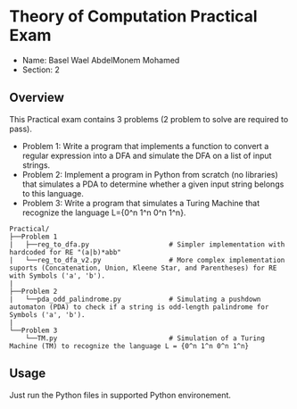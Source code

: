 # Theory of Computation Practical Exam

- Name: Basel Wael AbdelMonem Mohamed
- Section: 2

## Overview
This Practical exam contains 3 problems (2 problem to solve are required to pass).
- Problem 1: Write a program that implements a function to convert a regular expression into a DFA and simulate the DFA on a list of input strings.
- Problem 2: Implement a program in Python from scratch (no libraries) that simulates a PDA to determine whether a given input string belongs to this language.
- Problem 3: Write a program that simulates a Turing Machine that recognize the language L={0^n 1^n 0^n 1^n}.

```
Practical/
├──Problem 1
|   ├──reg_to_dfa.py                    # Simpler implementation with hardcoded for RE "(a|b)*abb" 
|   └──reg_to_dfa_v2.py                 # More complex implementation suports (Concatenation, Union, Kleene Star, and Parentheses) for RE with Symbols ('a', 'b').
|
├──Problem 2
|   └──pda_odd_palindrome.py            # Simulating a pushdown automaton (PDA) to check if a string is odd-length palindrome for Symbols ('a', 'b').
|
└──Problem 3
    └──TM.py                            # Simulation of a Turing Machine (TM) to recognize the language L = {0^n 1^n 0^n 1^n}
```


## Usage
Just run the Python files in supported Python environement.